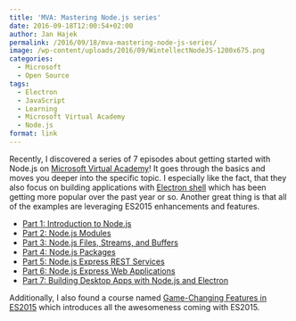 ```yaml
---
title: 'MVA: Mastering Node.js series'
date: 2016-09-18T12:00:54+02:00
author: Jan Hajek
permalink: /2016/09/18/mva-mastering-node-js-series/
image: /wp-content/uploads/2016/09/WintellectNodeJS-1200x675.png
categories:
  - Microsoft
  - Open Source
tags:
  - Electron
  - JavaScript
  - Learning
  - Microsoft Virtual Academy
  - Node.js
format: link
---
```

Recently, I discovered a series of 7 episodes about getting started with Node.js on <a href="https://mva.microsoft.com">Microsoft Virtual Academy</a>! It goes through the basics and moves you deeper into the specific topic. I especially like the fact, that they also focus on building applications with <a href="http://electron.atom.io/">Electron shell</a> which has been getting more popular over the past year or so. Another great thing is that all of the examples are leveraging ES2015 enhancements and features.
<ul>
 	<li><a href="https://mva.microsoft.com/en-US/training-courses/mastering-nodejs-part-1-introduction-to-nodejs-16665">Part 1: Introduction to Node.js</a></li>
 	<li><a href="https://mva.microsoft.com/en-US/training-courses/mastering-nodejs-part-2-nodejs-modules-16666">Part 2: Node.js Modules</a></li>
 	<li><a href="https://mva.microsoft.com/en-US/training-courses/mastering-nodejs-part-3-nodejs-files-streams-and-buffers-16667">Part 3: Node.js Files, Streams, and Buffers</a></li>
 	<li><a href="https://mva.microsoft.com/en-US/training-courses/mastering-nodejs-part-4-nodejs-packages-16668">Part 4: Node.js Packages</a></li>
 	<li><a href="https://mva.microsoft.com/en-US/training-courses/mastering-nodejs-part-5-nodejs-express-rest-services-16669">Part 5: Node.js Express REST Services</a></li>
 	<li><a href="https://mva.microsoft.com/en-US/training-courses/mastering-nodejs-part-6-nodejs-express-web-applications-16670">Part 6: Node.js Express Web Applications</a></li>
 	<li><a href="https://mva.microsoft.com/en-US/training-courses/mastering-nodejs-part-7-building-desktop-apps-with-nodejs-and-electron-16671">Part 7: Building Desktop Apps with Node.js and Electron</a></li>
</ul>
Additionally, I also found a course named <a href="https://mva.microsoft.com/en-US/training-courses/gamechanging-features-in-es2015-16640">Game-Changing Features in ES2015</a> which introduces all the awesomeness coming with ES2015.